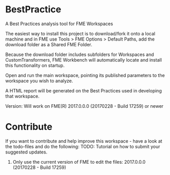 # BestPractice
A Best Practices analysis tool for FME Workspaces

The easiest way to install this project is to download/fork it onto a local machine and in FME use Tools > FME Options > Default Paths, add the download folder as a Shared FME Folder.

Because the download folder includes subfolders for Workspaces and CustomTransformers, FME Workbench will automatically locate and install this functionality on startup.

Open and run the main workspace, pointing its published parameters to the workspace you wish to analyze.

A HTML report will be generated on the Best Practices used in developing that workspace.

Version: Will work on FME(R) 2017.0.0.0 (20170228 - Build 17259) or newer

# Contribute
If you want to contribute and help improve this workspace - have a look at the todo-files and do the following:
TODO: Tutorial on how to submit your suggested updates.
1. Only use the current version of FME to edit the files: 2017.0.0.0 (20170228 - Build 17259)
